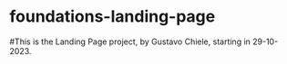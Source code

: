 # foundations-landing-page

#This is the Landing Page project, by Gustavo Chiele, starting in 29-10-2023. 